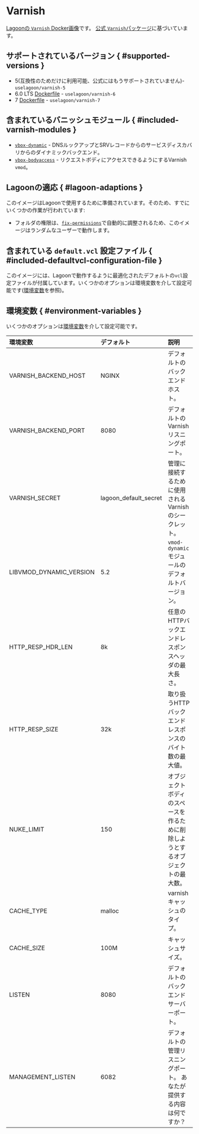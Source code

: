 # Varnish

[Lagoonの `Varnish` Docker画像](https://github.com/uselagoon/lagoon-images/blob/main/images/varnish)です。 [公式 `Varnish`パッケージ](https://hub.docker.com/_/varnish)に基づいています。

## サポートされているバージョン { #supported-versions }

* 5(互換性のためだけに利用可能、公式にはもうサポートされていません)- `uselagoon/varnish-5`
* 6.0 LTS [Dockerfile](https://github.com/uselagoon/lagoon-images/blob/main/images/varnish/6.Dockerfile) - `uselagoon/varnish-6`
* 7 [Dockerfile](https://github.com/uselagoon/lagoon-images/blob/main/images/varnish/7.Dockerfile) - `uselagoon/varnish-7`

## 含まれているバニッシュモジュール { #included-varnish-modules }

* [`vbox-dynamic`](https://github.com/nigoroll/libvmod-dynamic) - DNSルックアップとSRVレコードからのサービスディスカバリからのダイナミックバックエンド。
* [`vbox-bodyaccess`](https://github.com/aondio/libvmod-bodyaccess) - リクエストボディにアクセスできるようにするVarnish `vmod`。

## Lagoonの適応 { #lagoon-adaptions }

このイメージはLagoonで使用するために準備されています。そのため、すでにいくつかの作業が行われています:

* フォルダの権限は、[`fix-permissions`](https://github.com/uselagoon/lagoon-images/blob/main/images/commons/fix-permissions)で自動的に調整されるため、このイメージはランダムなユーザーで動作します。

## 含まれている `default.vcl` 設定ファイル { #included-defaultvcl-configuration-file }

このイメージには、Lagoonで動作するように最適化されたデフォルトの`vcl`設定ファイルが付属しています。いくつかのオプションは環境変数を介して設定可能です([環境変数](#environment-variables)を参照)。

## 環境変数 { #environment-variables }

いくつかのオプションは[環境変数](../concepts-advanced/environment-variables.md)を介して設定可能です。

| 環境変数                   | デフォルト            | 説明                                                                                    |
| :------------------------- | :-------------------- | :-------------------------------------------------------------------------------------- |
| VARNISH_BACKEND_HOST       | NGINX                 | デフォルトのバックエンドホスト。                                                         |
| VARNISH_BACKEND_PORT       | 8080                  | デフォルトのVarnishリスニングポート。                                                    |
| VARNISH_SECRET             | lagoon_default_secret | 管理に接続するために使用されるVarnishのシークレット。                                    |
| LIBVMOD_DYNAMIC_VERSION    | 5.2                   | `vmod-dynamic`モジュールのデフォルトバージョン。 | LIBVMOD_BODYACCESS_VERSION | 5.0                   | `vmod-bodyaccess`モジュールのデフォルトバージョン。                                            |
| HTTP_RESP_HDR_LEN          | 8k                    | 任意のHTTPバックエンドレスポンスヘッダの最大長さ。                                        |
| HTTP_RESP_SIZE             | 32k                   | 取り扱うHTTPバックエンドレスポンスのバイト数の最大値。                               |
| NUKE_LIMIT                 | 150                   | オブジェクトボディのスペースを作るために削除しようとするオブジェクトの最大数。 |
| CACHE_TYPE                 | malloc                | varnishキャッシュのタイプ。                                                               |
| CACHE_SIZE                 | 100M                  | キャッシュサイズ。                                                                       |
| LISTEN                     | 8080                  | デフォルトのバックエンドサーバーポート。                                                  |
| MANAGEMENT_LISTEN          | 6082                  | デフォルトの管理リスニングポート。 あなたが提供する内容は何ですか？

